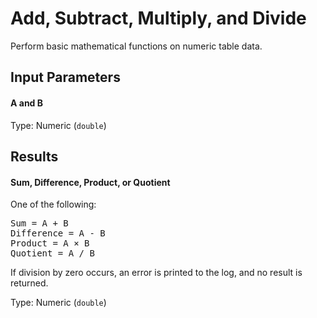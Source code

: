 Add, Subtract, Multiply, and Divide
===================================

Perform basic mathematical functions on
numeric table data.

Input Parameters
----------------

#### A and B

Type: Numeric (`double`)

Results
-------

#### Sum, Difference, Product, or Quotient

One of the following:

<pre>Sum = A + B
Difference = A - B
Product = A &times; B
Quotient = A / B</pre>

If division by zero occurs, an error is printed to
the log, and no result is returned.

Type: Numeric (`double`)
